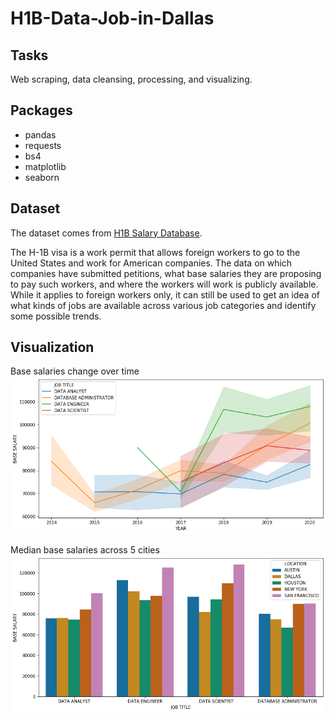 # H1B-Data-Job-in-Dallas

## Tasks
Web scraping, data cleansing, processing, and visualizing.

## Packages
- pandas
- requests
- bs4
- matplotlib
- seaborn

## Dataset

The dataset comes from [H1B Salary Database](https://h1bdata.info/index.php).

The H-1B visa is a work permit that allows foreign workers to go to the United States and work for American companies. The data on which companies have submitted petitions, what base salaries they are proposing to pay such workers, and where the workers will work is publicly available. While it applies to foreign workers only, it can still be used to get an idea of what kinds of jobs are available across various job categories and identify some possible trends.

## Visualization
Base salaries change over time
![alt text](https://github.com/keo571/H1B-Data-Job-in-Dallas/blob/main/viz1.png?raw=true)

Median base salaries across 5 cities
![alt text](https://github.com/keo571/H1B-Data-Job-in-Dallas/blob/main/viz2.png?raw=true)

